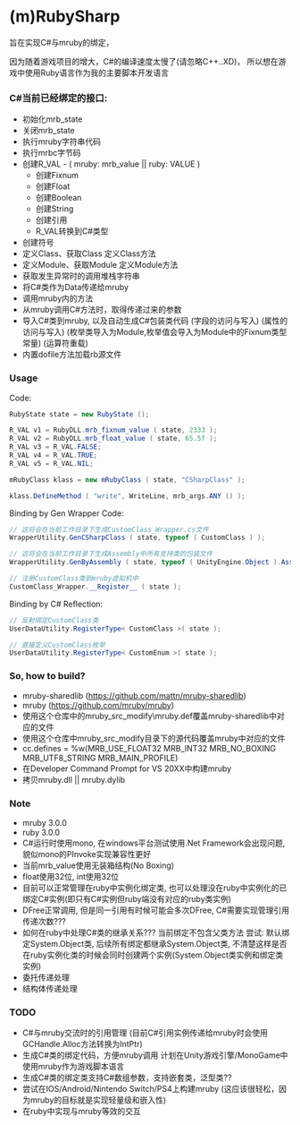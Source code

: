 # (m)RubySharp

旨在实现C#与mruby的绑定，

因为随着游戏项目的增大，C#的编译速度太慢了(请忽略C++..XD)，
所以想在游戏中使用Ruby语言作为我的主要脚本开发语言


### C#当前已经绑定的接口:
* 初始化mrb_state
* 关闭mrb_state
* 执行mruby字符串代码
* 执行mrbc字节码
* 创建R_VAL - ( mruby: mrb_value || ruby: VALUE )
	* 创建Fixnum
	* 创建Float
	* 创建Boolean
	* 创建String
	* 创建引用
	* R_VAL转换到C#类型
* 创建符号
* 定义Class、获取Class
	定义Class方法
* 定义Module、获取Module
	定义Module方法
* 获取发生异常时的调用堆栈字符串
* 将C#类作为Data传递给mruby
* 调用mruby内的方法
* 从mruby调用C#方法时，取得传递过来的参数
* 导入C#类到mruby, 以及自动生成C#包装类代码
	(字段的访问与写入)
	(属性的访问与写入)
	(枚举类导入为Module,枚举值会导入为Module中的Fixnum类型常量)
	(运算符重载)
* 内置dofile方法加载rb源文件

### Usage
Code:
```csharp
RubyState state = new RubyState ();

R_VAL v1 = RubyDLL.mrb_fixnum_value ( state, 2333 );
R_VAL v2 = RubyDLL.mrb_float_value ( state, 65.5f );
R_VAL v3 = R_VAL.FALSE;
R_VAL v4 = R_VAL.TRUE;
R_VAL v5 = R_VAL.NIL;

mRubyClass klass = new mRubyClass ( state, "CSharpClass" );

klass.DefineMethod ( "write", WriteLine, mrb_args.ANY () );
```

Binding by Gen Wrapper Code:
```csharp
// 这将会在当前工作目录下生成CustomClass_Wrapper.cs文件
WrapperUtility.GenCSharpClass ( state, typeof ( CustomClass ) );

// 这将会在当前工作目录下生成Assembly中所有支持类的包装文件
WrapperUtility.GenByAssembly ( state, typeof ( UnityEngine.Object ).Assembly );

// 注册CustomClass类到mruby虚拟机中
CustomClass_Wrapper.__Register__ ( state );
```

Binding by C# Reflection:
```csharp
// 反射绑定CustomClass类
UserDataUtility.RegisterType< CustomClass >( state );

// 直接定义CustomClass枚举
UserDataUtility.RegisterType< CustomEnum >( state );
```

### So, how to build?
- mruby-sharedlib
(https://github.com/mattn/mruby-sharedlib)
- mruby
(https://github.com/mruby/mruby)
- 使用这个仓库中的mruby_src_modify\mruby.def覆盖mruby-sharedlib中对应的文件
- 使用这个仓库中mruby_src_modify目录下的源代码覆盖mruby中对应的文件
- cc.defines = %w(MRB_USE_FLOAT32 MRB_INT32 MRB_NO_BOXING MRB_UTF8_STRING MRB_MAIN_PROFILE)
- 在Developer Command Prompt for VS 20XX中构建mruby
- 拷贝mruby.dll || mruby.dylib

### Note
- mruby 3.0.0
- ruby 3.0.0
- C#运行时使用mono, 在windows平台测试使用.Net Framework会出现问题, 貌似mono的PInvoke实现兼容性更好
- 当前mrb_value使用无装箱结构(No Boxing)
- float使用32位, int使用32位
- 目前可以正常管理在ruby中实例化绑定类, 也可以处理没在ruby中实例化的已绑定C#实例(即只有C#实例但ruby端没有对应的ruby类实例)
- DFree正常调用, 但是同一引用有时候可能会多次DFree, C#需要实现管理引用传递次数???
- 如何在ruby中处理C#类的继承关系???
  当前绑定不包含父类方法
  尝试: 默认绑定System.Object类, 后续所有绑定都继承System.Object类, 不清楚这样是否在ruby实例化类的时候会同时创建两个实例(System.Object类实例和绑定类实例)
- 委托传递处理
- 结构体传递处理

### TODO
* C#与mruby交流时的引用管理
	(目前C#引用实例传递给mruby时会使用GCHandle.Alloc方法转换为IntPtr)
* 生成C#类的绑定代码，方便mruby调用
  计划在Unity游戏引擎/MonoGame中使用mruby作为游戏脚本语言
* 生成C#类的绑定类支持C#数组参数，支持嵌套类，泛型类??
* 尝试在IOS/Android/Nintendo Switch/PS4上构建mruby
  (这应该很轻松，因为mruby的目标就是实现轻量级和嵌入性)
* 在ruby中实现与mruby等效的交互
